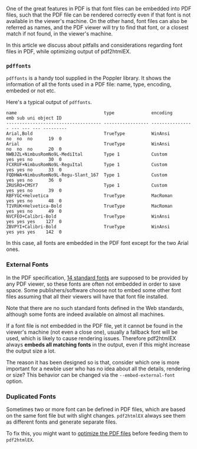 One of the great features in PDF is that font files can be embedded into PDF files, such that the PDF file can be rendered correctly even if that font is not available in the viewer's machine. On the other hand, font files can also be referred as names, and the PDF viewer will try to find that font, or a closest match if not found, in the viewer's machine.

In this article we discuss about pitfalls and considerations regarding font files in PDF, while optimizing output of pdf2htmlEX.

### `pdffonts`
`pdffonts` is a handy tool supplied in the Poppler library. It shows the information of all the fonts used in a PDF file: name, type, encoding, embeded or not etc.

Here's a typical output of `pdffonts`.

```
name                                 type              encoding         emb sub uni object ID
------------------------------------ ----------------- ---------------- --- --- --- ---------
Arial,Bold                           TrueType          WinAnsi          no  no  no      19  0
Arial                                TrueType          WinAnsi          no  no  no      20  0
NWBJZL+NimbusRomNo9L-MediItal        Type 1            Custom           yes yes no      30  0
FCXRUF+NimbusRomNo9L-ReguItal        Type 1            Custom           yes yes no      33  0
FQDHWA+NimbusRomNo9L-Regu-Slant_167  Type 1            Custom           yes yes no      36  0
ZRUSRO+CMSY7                         Type 1            Custom           yes yes no      39  0
RBFYGC+Helvetica                     TrueType          MacRoman         yes yes no      48  0
TIVRUK+Helvetica-Bold                TrueType          MacRoman         yes yes no      49  0
NVCFEO+Calibri-Bold                  TrueType          WinAnsi          yes yes yes    127  0
ZBVPYI+Calibri-Bold                  TrueType          WinAnsi          yes yes yes    142  0
```

In this case, all fonts are embedded in the PDF font except for the two Arial ones.

### External Fonts

In the PDF specification, [14 standard fonts](http://en.wikipedia.org/wiki/Portable_Document_Format#Standard_Type_1_Fonts_.28Standard_14_Fonts.29) are supposed to be provided by any PDF viewer, so these fonts are often not embedded in order to save space. Some publishers/software choose not to embed some other font files assuming that all their viewers will have that font file installed. 

Note that there are no such standard fonts defined in the Web standards, although some fonts are indeed available on almost all machines.

If a font file is not embedded in the PDF file, yet it cannot be found in the viewer's machine (not even a close one), usually a fallback font will be used, which is likely to cause rendering issues. Therefore pdf2htmlEX always **embeds all matching fonts** in the output, even if this might increase the output size a lot.

The reason it has been designed so is that, consider which one is more important for a newbie user who has no idea about all the details, rendering or size? This behavior can be changed via the `--embed-external-font` option.

### Duplicated Fonts

Sometimes two or more font can be defined in PDF files, which are based on the same font file but with slight changes. `pdf2htmlEX` always see them as different fonts and generate separate files. 

To fix this, you might want to [optimize the PDF files](https://github.com/coolwanglu/pdf2htmlEX/wiki/Optimizing-PDF-Files) before feeding them to `pdf2htmlEX`.